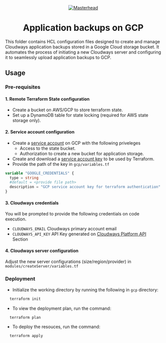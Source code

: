 <div align="center">
<a href="https://cloud.google.com/"><img src="https://www.techbeatly.com/wp-content/uploads/2020/01/how-to-create-scheduled-snapshots-in-google-cloud-platform.png" alt="Masterhead"></a>
</div>

<h1 align="center"> Application backups on GCP</h1>


This folder contains HCL configuration files designed to create and manage Cloudways application backups stored in a Google Cloud storage bucket. It automates the process of initiating a new Cloudways server and configuring it to seamlessly upload application backups to GCP.
## Usage

### Pre-requisites
#### 1. Remote Terraform State configuration
* Create a bucket on AWS/GCP to store terraform state.
* Set up a DynamoDB table for state locking (required for AWS state storage only).

#### 2. Service account configuration
* Create a [service account](https://cloud.google.com/iam/docs/service-accounts-create) on GCP with the following priveleges 
    * Access to the state bucket.
    * Authorization to create a new bucket for application storage.
* Create and download a [service account key](https://cloud.google.com/iam/docs/keys-create-delete#creating) to be used by Terraform.
* Provide the path of the key in `gcp/variables.tf`

```terraform
variable "GOOGLE_CREDENTIALS" {
  type = string
  #default = <provide file path>
  description = "GCP service account key for terraform authentication"
}
```
#### 3. Cloudways credentials
You will be prompted to provide the following credentials on code execution.
* `CLOUDWAYS_EMAIL` Cloudways primary account email
* `CLOUDWAYS_API_KEY` API Key generated on [Cloudways Platform API](https://support.cloudways.com/en/articles/5136065-how-to-use-the-cloudways-api) Section

#### 4. Cloudways server configuration
Adjust the new server configurations (size/region/provider) in `modules/createServer/variables.tf`

### Deployment

* Initialize the working directory by running the following in `gcp` directory:

```bash
  terraform init
```
* To view the deployment plan, run the command:
```bash
  terraform plan
```
* To deploy the resouces, run the command:
```bash
  terraform apply
```
